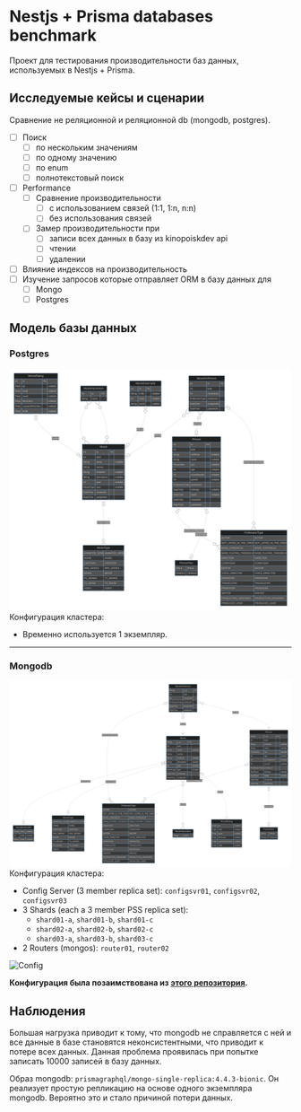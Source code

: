 # Nestjs + Prisma databases benchmark
Проект для тестирования производительности баз данных, используемых в Nestjs + Prisma.

## Исследуемые кейсы и сценарии
Сравнение не реляционной и реляционной db (mongodb, postgres).
- [ ] Поиск
  - [ ] по нескольким значениям
  - [ ] по одному значению
  - [ ] по enum
  - [ ] полнотекстовый поиск
- [ ] Performance
  - [ ] Сравнение производительности
    - [ ] с использованием связей (1:1, 1:n, n:n)
    - [ ] без использования связей
  - [ ] Замер производительности при
    - [ ] записи всех данных в базу из kinopoiskdev api
    - [ ] чтении
    - [ ] удалении
- [ ] Влияние индексов на производительность
- [ ] Изучение запросов которые отправляет ORM в базу данных для
  - [ ] Mongo
  - [ ] Postgres

## Модель базы данных
### Postgres
![Postgres](./docs/images/pg-erd.svg)
Конфигурация кластера:
* Временно используется 1 экземпляр. 

___
### Mongodb
![Mongodb](./docs/images/mongo-erd.svg)
Конфигурация кластера:  
* Config Server (3 member replica set): `configsvr01`, `configsvr02`, `configsvr03`
* 3 Shards (each a 3 member PSS replica set):
  * `shard01-a`, `shard01-b`, `shard01-c` 
  * `shard02-a`, `shard02-b`, `shard02-c` 
  * `shard03-a`, `shard03-b`, `shard03-c`
* 2 Routers (mongos): `router01`, `router02`

![Config](https://raw.githubusercontent.com/minhhungit/mongodb-cluster-docker-compose/master/images/sharding-and-replica-sets.png)

**Конфигурация была позаимствована из [этого репозитория](https://github.com/minhhungit/mongodb-cluster-docker-compose).**





## Наблюдения
Большая нагрузка приводит к тому, что mongodb не справляется с ней и все данные в базе становятся неконсистентными, что приводит к потере всех данных.
Данная проблема проявилась при попытке записать 10000 записей в базу данных.

Образ mongodb: `prismagraphql/mongo-single-replica:4.4.3-bionic`.
Он реализует простую репликацию на основе одного экземпляра mongodb. Вероятно это и стало причиной потери данных.
